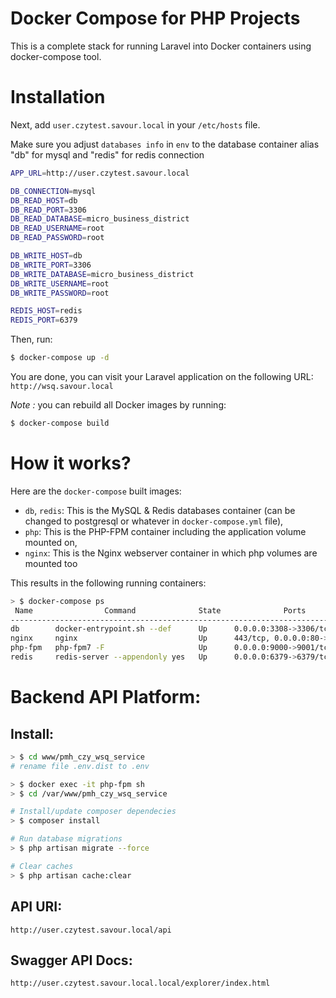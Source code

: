 Docker Compose for PHP Projects
==============
This is a complete stack for running Laravel into Docker containers using docker-compose tool.

# Installation

Next, add `user.czytest.savour.local` in your `/etc/hosts` file.

Make sure you adjust `databases info` in `env` to the database container alias "db" for mysql and "redis" for redis connection

```bash
APP_URL=http://user.czytest.savour.local

DB_CONNECTION=mysql
DB_READ_HOST=db
DB_READ_PORT=3306
DB_READ_DATABASE=micro_business_district
DB_READ_USERNAME=root
DB_READ_PASSWORD=root

DB_WRITE_HOST=db
DB_WRITE_PORT=3306
DB_WRITE_DATABASE=micro_business_district
DB_WRITE_USERNAME=root
DB_WRITE_PASSWORD=root

REDIS_HOST=redis
REDIS_PORT=6379
```
Then, run:

```bash
$ docker-compose up -d
```

You are done, you can visit your Laravel application on the following URL: `http://wsq.savour.local`

_Note :_ you can rebuild all Docker images by running:

```bash
$ docker-compose build
```

# How it works?

Here are the `docker-compose` built images:

* `db`, `redis`: This is the MySQL & Redis databases container (can be changed to postgresql or whatever in `docker-compose.yml` file),
* `php`: This is the PHP-FPM container including the application volume mounted on,
* `nginx`: This is the Nginx webserver container in which php volumes are mounted too

This results in the following running containers:

```bash
> $ docker-compose ps
 Name                Command              State              Ports
------------------------------------------------------------------------------
db        docker-entrypoint.sh --def      Up      0.0.0.0:3308->3306/tcp, 33060/tcp
nginx     nginx                           Up      443/tcp, 0.0.0.0:80->80/tcp
php-fpm   php-fpm7 -F                     Up      0.0.0.0:9000->9001/tcp
redis     redis-server --appendonly yes   Up      0.0.0.0:6379->6379/tcp
```

# Backend API Platform:

## Install: 
```bash
> $ cd www/pmh_czy_wsq_service
# rename file .env.dist to .env

> $ docker exec -it php-fpm sh
> $ cd /var/www/pmh_czy_wsq_service

# Install/update composer dependecies
> $ composer install

# Run database migrations
> $ php artisan migrate --force

# Clear caches
> $ php artisan cache:clear
```

## API URI: 
`http://user.czytest.savour.local/api`

## Swagger API Docs:
`http://user.czytest.savour.local.local/explorer/index.html`